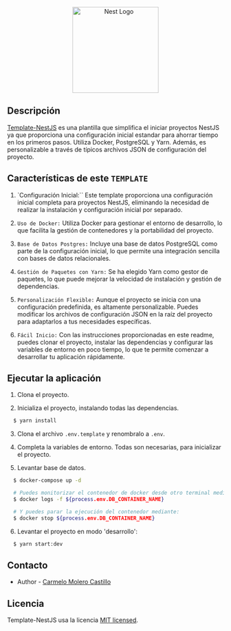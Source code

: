 <p align="center">
  <a href="http://nestjs.com/" target="blank"><img src="https://nestjs.com/img/logo-small.svg" width="200" alt="Nest Logo" /></a>
</p>

## Descripción

[Template-NestJS](https://github.com/Karmelo1984/template-nestJS) es una plantilla que simplifica el iniciar proyectos
NestJS ya que proporciona una configuración inicial estandar para ahorrar tiempo en los primeros pasos. Utiliza Docker,
PostgreSQL y Yarn. Además, es personalizable a través de típicos archivos JSON de configuración del proyecto.

## Características de este `TEMPLATE`

1. `Configuración Inicial:`` Este template proporciona una configuración inicial completa para proyectos NestJS,
   eliminando la necesidad de realizar la instalación y configuración inicial por separado.

2. `Uso de Docker:` Utiliza Docker para gestionar el entorno de desarrollo, lo que facilita la gestión de contenedores y
   la portabilidad del proyecto.

3. `Base de Datos Postgres:` Incluye una base de datos PostgreSQL como parte de la configuración inicial, lo que permite
   una integración sencilla con bases de datos relacionales.

4. `Gestión de Paquetes con Yarn:` Se ha elegido Yarn como gestor de paquetes, lo que puede mejorar la velocidad de
   instalación y gestión de dependencias.

5. `Personalización Flexible:` Aunque el proyecto se inicia con una configuración predefinida, es altamente
   personalizable. Puedes modificar los archivos de configuración JSON en la raíz del proyecto para adaptarlos a tus
   necesidades específicas.

6. `Fácil Inicio:` Con las instrucciones proporcionadas en este readme, puedes clonar el proyecto, instalar las
   dependencias y configurar las variables de entorno en poco tiempo, lo que te permite comenzar a desarrollar tu
   aplicación rápidamente.

## Ejecutar la aplicación

1. Clona el proyecto.

2. Inicializa el proyecto, instalando todas las dependencias.

```bash
  $ yarn install
```

3. Clona el archivo `.env.template` y renombralo a `.env`.

4. Completa la variables de entorno. Todas son necesarias, para inicializar el proyecto.

5. Levantar base de datos.

```bash
  $ docker-compose up -d

  # Puedes monitorizar el contenedor de docker desde otro terminal mediante:
  $ docker logs -f ${process.env.DB_CONTAINER_NAME}

  # Y puedes parar la ejecución del contenedor mediante:
  $ docker stop ${process.env.DB_CONTAINER_NAME}

```

6. Levantar el proyecto en modo 'desarrollo':

```bash
  $ yarn start:dev
```

## Contacto

-  Author - [Carmelo Molero Castillo](https://linkedin.com/in/carmelomolerocastillo)

## Licencia

Template-NestJS usa la licencia [MIT licensed](LICENSE).
